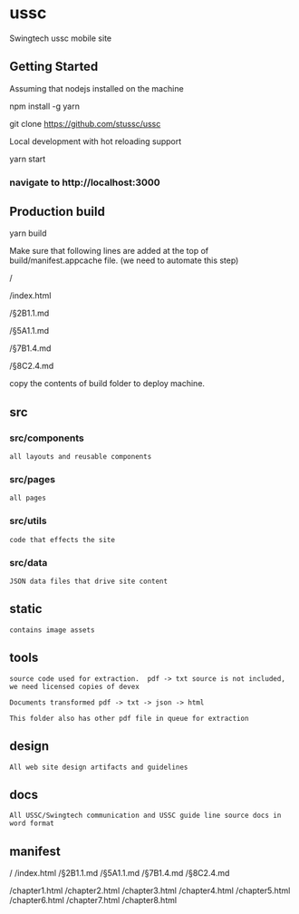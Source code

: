# ussc
Swingtech ussc mobile site

## Getting Started

Assuming that nodejs installed on the machine

npm install -g yarn

git clone https://github.com/stussc/ussc

Local development with hot reloading support

yarn start

### navigate to http://localhost:3000

## Production build

yarn build

Make sure that following lines are added at the top of build/manifest.appcache file. (we need to automate this step)

/

/index.html

/§2B1.1.md

/§5A1.1.md

/§7B1.4.md

/§8C2.4.md

copy the contents of build folder to deploy machine.


## src

### src/components

    all layouts and reusable components

### src/pages
    all pages

### src/utils
    code that effects the site


### src/data 

    JSON data files that drive site content

## static

    contains image assets

## tools

    source code used for extraction.  pdf -> txt source is not included, we need licensed copies of devex

    Documents transformed pdf -> txt -> json -> html

    This folder also has other pdf file in queue for extraction

## design

    All web site design artifacts and guidelines

## docs

    All USSC/Swingtech communication and USSC guide line source docs in word format


## manifest
/
/index.html
/§2B1.1.md
/§5A1.1.md
/§7B1.4.md
/§8C2.4.md

/chapter1.html
/chapter2.html
/chapter3.html
/chapter4.html
/chapter5.html
/chapter6.html
/chapter7.html
/chapter8.html

